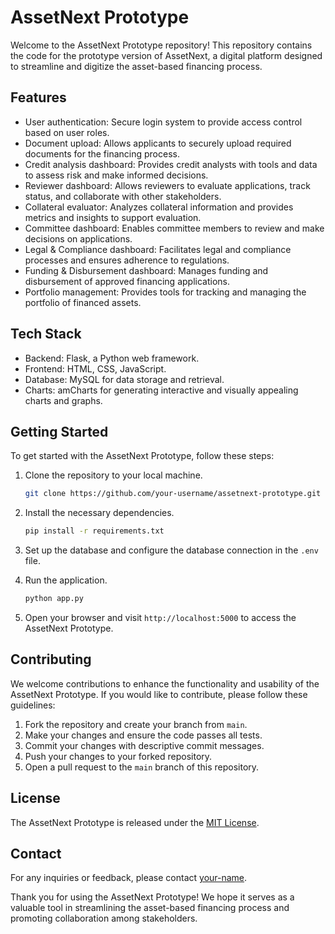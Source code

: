 # AssetNext Prototype

Welcome to the AssetNext Prototype repository! This repository contains the code for the prototype version of AssetNext, a digital platform designed to streamline and digitize the asset-based financing process.

## Features

- User authentication: Secure login system to provide access control based on user roles.
- Document upload: Allows applicants to securely upload required documents for the financing process.
- Credit analysis dashboard: Provides credit analysts with tools and data to assess risk and make informed decisions.
- Reviewer dashboard: Allows reviewers to evaluate applications, track status, and collaborate with other stakeholders.
- Collateral evaluator: Analyzes collateral information and provides metrics and insights to support evaluation.
- Committee dashboard: Enables committee members to review and make decisions on applications.
- Legal & Compliance dashboard: Facilitates legal and compliance processes and ensures adherence to regulations.
- Funding & Disbursement dashboard: Manages funding and disbursement of approved financing applications.
- Portfolio management: Provides tools for tracking and managing the portfolio of financed assets.

## Tech Stack

- Backend: Flask, a Python web framework.
- Frontend: HTML, CSS, JavaScript.
- Database: MySQL for data storage and retrieval.
- Charts: amCharts for generating interactive and visually appealing charts and graphs.

## Getting Started

To get started with the AssetNext Prototype, follow these steps:

1. Clone the repository to your local machine.

   ```bash
   git clone https://github.com/your-username/assetnext-prototype.git
   ```

2. Install the necessary dependencies.

   ```bash
   pip install -r requirements.txt
   ```

3. Set up the database and configure the database connection in the `.env` file.

4. Run the application.

   ```bash
   python app.py
   ```

5. Open your browser and visit `http://localhost:5000` to access the AssetNext Prototype.

## Contributing

We welcome contributions to enhance the functionality and usability of the AssetNext Prototype. If you would like to contribute, please follow these guidelines:

1. Fork the repository and create your branch from `main`.
2. Make your changes and ensure the code passes all tests.
3. Commit your changes with descriptive commit messages.
4. Push your changes to your forked repository.
5. Open a pull request to the `main` branch of this repository.

## License

The AssetNext Prototype is released under the [MIT License](LICENSE).

## Contact

For any inquiries or feedback, please contact [your-name](mailto:your-email@example.com).

Thank you for using the AssetNext Prototype! We hope it serves as a valuable tool in streamlining the asset-based financing process and promoting collaboration among stakeholders.
